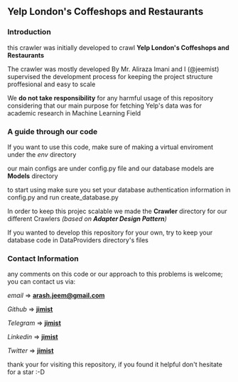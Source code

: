 ## Yelp London's Coffeshops and Restaurants

### Introduction

this crawler was initially developed to crawl **Yelp London's Coffeshops and Restaurants**

The crawler was mostly developed By Mr. Aliraza Imani and I (@jeemist) supervised the development process for keeping the project structure proffesional and easy to scale

We **do not take responsibility** for any harmful usage of this repository considering that our main purpose for fetching Yelp's data was for academic research in Machine Learning Field

### A guide through our code

If you want to use this code, make sure of making a virtual enviroment under the *env* directory

our main configs are under config.py file and our database models are **Models** directory

to start using make sure you set your database authentication information in config.py and run create_database.py

In order to keep this projec scalable we made the **Crawler** directory for our different Crawlers *(based on **Adapter Design Pattern**)*

If you wanted to develop this repository for your own, try to keep your database code in DataProviders directory's files

### Contact Information

any comments on this code or our approach to this problems is welcome; you can contact us via:

*email* => **arash.jeem@gmail.com**

*Github* => **[jimist](https://github.com/jimist "My Github Account")**

*Telegram* => **[jimist](https://t.me/jeemist "My Telegram Account")**

*Linkedin* => **[jimist](https://linkedin.com/in/jimist "My Linkedin Account")**

*Twitter* => **[jimist](https://twitter.com/jeemist "My Twitter Account")**


thank your for visiting this repository, if you found it helpful don't hesitate for a star :-D

